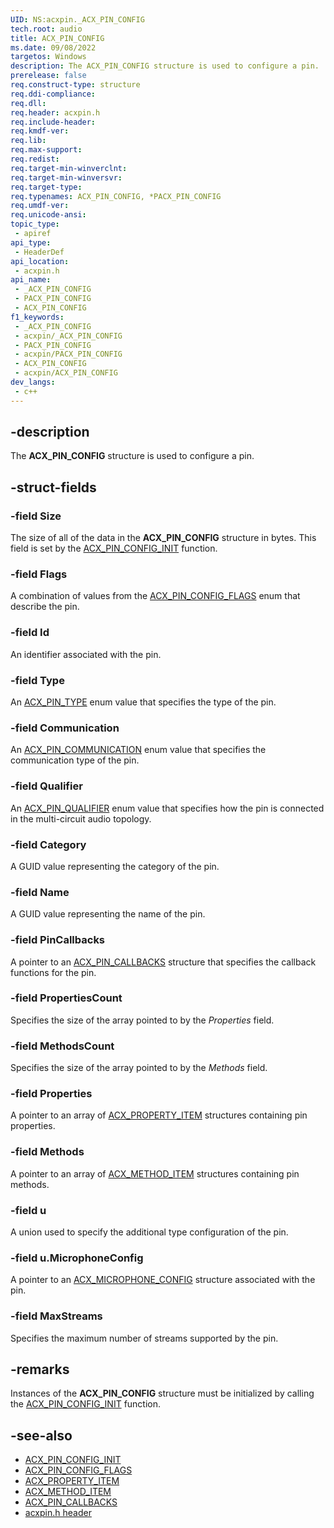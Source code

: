 ```yaml
---
UID: NS:acxpin._ACX_PIN_CONFIG
tech.root: audio
title: ACX_PIN_CONFIG
ms.date: 09/08/2022
targetos: Windows
description: The ACX_PIN_CONFIG structure is used to configure a pin.
prerelease: false
req.construct-type: structure
req.ddi-compliance: 
req.dll: 
req.header: acxpin.h
req.include-header: 
req.kmdf-ver: 
req.lib: 
req.max-support: 
req.redist: 
req.target-min-winverclnt: 
req.target-min-winversvr: 
req.target-type: 
req.typenames: ACX_PIN_CONFIG, *PACX_PIN_CONFIG
req.umdf-ver: 
req.unicode-ansi: 
topic_type:
 - apiref
api_type:
 - HeaderDef
api_location:
 - acxpin.h
api_name:
 - _ACX_PIN_CONFIG
 - PACX_PIN_CONFIG
 - ACX_PIN_CONFIG
f1_keywords:
 - _ACX_PIN_CONFIG
 - acxpin/_ACX_PIN_CONFIG
 - PACX_PIN_CONFIG
 - acxpin/PACX_PIN_CONFIG
 - ACX_PIN_CONFIG
 - acxpin/ACX_PIN_CONFIG
dev_langs:
 - c++
---
```


## -description

The **ACX_PIN_CONFIG** structure is used to configure a pin.

## -struct-fields

### -field Size

The size of all of the data in the **ACX_PIN_CONFIG** structure in bytes. This field is set by the [ACX_PIN_CONFIG_INIT](nf-acxpin-acx_pin_config_init.md) function.

### -field Flags

A combination of values from the [ACX_PIN_CONFIG_FLAGS](ne-acxpin-acx_pin_config_flags.md) enum that describe the pin.

### -field Id

An identifier associated with the pin.

### -field Type

An [ACX_PIN_TYPE](ne-acxpin-acx_pin_type.md) enum value that specifies the type of the pin.

### -field Communication

An [ACX_PIN_COMMUNICATION](ne-acxpin-acx_pin_communication.md) enum value that specifies the communication type of the pin.

### -field Qualifier

An [ACX_PIN_QUALIFIER](ne-acxpin-acx_pin_qualifier.md) enum value that specifies how the pin is connected in the multi-circuit audio topology.

### -field Category

A GUID value representing the category of the pin.

### -field Name

A GUID value representing the name of the pin.

### -field PinCallbacks

A pointer to an [ACX_PIN_CALLBACKS](nf-acxpin-acx_pin_callbacks_init.md) structure that specifies the callback functions for the pin.

### -field PropertiesCount

Specifies the size of the array pointed to by the *Properties* field.

### -field MethodsCount

Specifies the size of the array pointed to by the *Methods* field.

### -field Properties

A pointer to an array of [ACX_PROPERTY_ITEM](../acxrequest/ns-acxrequest-acx_property_item.md) structures containing pin properties.

### -field Methods

A pointer to an array of [ACX_METHOD_ITEM](../acxrequest/ns-acxrequest-acx_method_item.md) structures containing pin methods.

### -field u

A union used to specify the additional type configuration of the pin.

### -field u.MicrophoneConfig

A pointer to an [ACX_MICROPHONE_CONFIG](ns-acxpin-acx_microphone_config.md) structure associated with the pin.

### -field MaxStreams

Specifies the maximum number of streams supported by the pin.

## -remarks

Instances of the **ACX_PIN_CONFIG** structure must be initialized by calling the [ACX_PIN_CONFIG_INIT](nf-acxpin-acx_pin_config_init.md) function.

## -see-also

- [ACX_PIN_CONFIG_INIT](nf-acxpin-acx_pin_config_init.md)
- [ACX_PIN_CONFIG_FLAGS](ne-acxpin-acx_pin_config_flags.md)
- [ACX_PROPERTY_ITEM](../acxrequest/ns-acxrequest-acx_property_item.md)
- [ACX_METHOD_ITEM](../acxrequest/ns-acxrequest-acx_method_item.md)
- [ACX_PIN_CALLBACKS](nf-acxpin-acx_pin_callbacks_init.md)
- [acxpin.h header](index.md)
